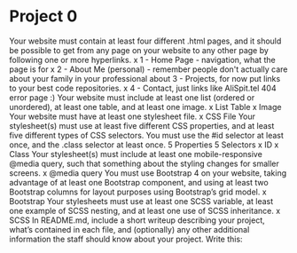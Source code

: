 # Project 0

Your website must contain at least four different .html pages, and it should be possible to get from any page on your website to any other page by following one or more hyperlinks.
    x 1 - Home Page - navigation, what the page is for
    x 2 - About Me (personal) - remember people don't actually care about your family in your professional about
    3 - Projects, for now put links to your best code repositories. 
    x 4 - Contact, just links like AliSpit.tel
    404 error page :) 
Your website must include at least one list (ordered or unordered), at least one table, and at least one image.
    x List
    Table
    x Image
Your website must have at least one stylesheet file.
    x CSS File
Your stylesheet(s) must use at least five different CSS properties, and at least five different types of CSS selectors. You must use the #id selector at least once, and the .class selector at least once.
    5 Properties
    5 Selectors
    x ID
    x Class
Your stylesheet(s) must include at least one mobile-responsive @media query, such that something about the styling changes for smaller screens.
    x @media query
You must use Bootstrap 4 on your website, taking advantage of at least one Bootstrap component, and using at least two Bootstrap columns for layout purposes using Bootstrap’s grid model.
    x Bootstrap
Your stylesheets must use at least one SCSS variable, at least one example of SCSS nesting, and at least one use of SCSS inheritance.
    x SCSS
In README.md, include a short writeup describing your project, what’s contained in each file, and (optionally) any other additional information the staff should know about your project.
    Write this: